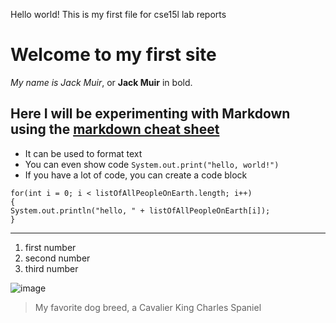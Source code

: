 Hello world! This is my first file for cse15l lab reports

# Welcome to my first site
*My name is Jack Muir*, or **Jack Muir** in bold. 

## Here I will be experimenting with Markdown using the [markdown cheat sheet](https://commonmark.org/help/)

* It can be used to format text
* You can even show code `System.out.print("hello, world!")`
* If you have a lot of code, you can create a code block
```
for(int i = 0; i < listOfAllPeopleOnEarth.length; i++)
{
System.out.println("hello, " + listOfAllPeopleOnEarth[i]);
}
```

---


1. first number
2. second number 
3. third number





![image](https://hellobark.com/wp-content/uploads/cavalier-king-charles-spaniel.jpg)
> My favorite dog breed, a Cavalier King Charles Spaniel
